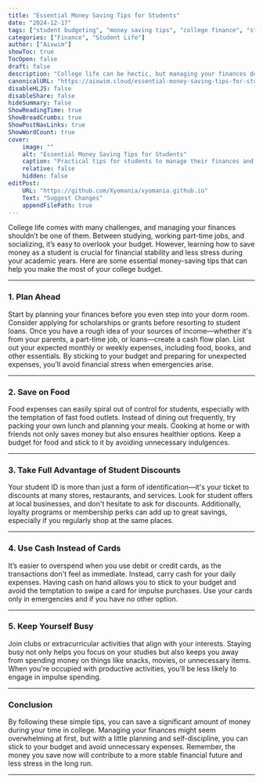 ```yaml
---
title: "Essential Money Saving Tips for Students"
date: "2024-12-17"
tags: ["student budgeting", "money saving tips", "college finance", "student life", "saving money"]
categories: ["Finance", "Student Life"]
author: ["Aixwim"]
showToc: true
TocOpen: false
draft: false
description: "College life can be hectic, but managing your finances doesn’t have to be. Here are some essential money-saving tips for students to help you stay on top of your budget."
canonicalURL: "https://aixwim.cloud/essential-money-saving-tips-for-students"
disableHLJS: false
disableShare: false
hideSummary: false
ShowReadingTime: true
ShowBreadCrumbs: true
ShowPostNavLinks: true
ShowWordCount: true
cover:
    image: ""
    alt: "Essential Money Saving Tips for Students"
    caption: "Practical tips for students to manage their finances and save money during college."
    relative: false
    hidden: false
editPost:
    URL: "https://github.com/Xyomania/xyomania.github.io"
    Text: "Suggest Changes"
    appendFilePath: true
---
```




College life comes with many challenges, and managing your finances shouldn’t be one of them. Between studying, working part-time jobs, and socializing, it’s easy to overlook your budget. However, learning how to save money as a student is crucial for financial stability and less stress during your academic years. Here are some essential money-saving tips that can help you make the most of your college budget.

---

### 1. Plan Ahead

Start by planning your finances before you even step into your dorm room. Consider applying for scholarships or grants before resorting to student loans. Once you have a rough idea of your sources of income—whether it's from your parents, a part-time job, or loans—create a cash flow plan. List out your expected monthly or weekly expenses, including food, books, and other essentials. By sticking to your budget and preparing for unexpected expenses, you'll avoid financial stress when emergencies arise.

---

### 2. Save on Food

Food expenses can easily spiral out of control for students, especially with the temptation of fast food outlets. Instead of dining out frequently, try packing your own lunch and planning your meals. Cooking at home or with friends not only saves money but also ensures healthier options. Keep a budget for food and stick to it by avoiding unnecessary indulgences.

---

### 3. Take Full Advantage of Student Discounts

Your student ID is more than just a form of identification—it's your ticket to discounts at many stores, restaurants, and services. Look for student offers at local businesses, and don't hesitate to ask for discounts. Additionally, loyalty programs or membership perks can add up to great savings, especially if you regularly shop at the same places.

---

### 4. Use Cash Instead of Cards

It’s easier to overspend when you use debit or credit cards, as the transactions don't feel as immediate. Instead, carry cash for your daily expenses. Having cash on hand allows you to stick to your budget and avoid the temptation to swipe a card for impulse purchases. Use your cards only in emergencies and if you have no other option.

---

### 5. Keep Yourself Busy

Join clubs or extracurricular activities that align with your interests. Staying busy not only helps you focus on your studies but also keeps you away from spending money on things like snacks, movies, or unnecessary items. When you're occupied with productive activities, you’ll be less likely to engage in impulse spending.

---

### Conclusion

By following these simple tips, you can save a significant amount of money during your time in college. Managing your finances might seem overwhelming at first, but with a little planning and self-discipline, you can stick to your budget and avoid unnecessary expenses. Remember, the money you save now will contribute to a more stable financial future and less stress in the long run.

---

